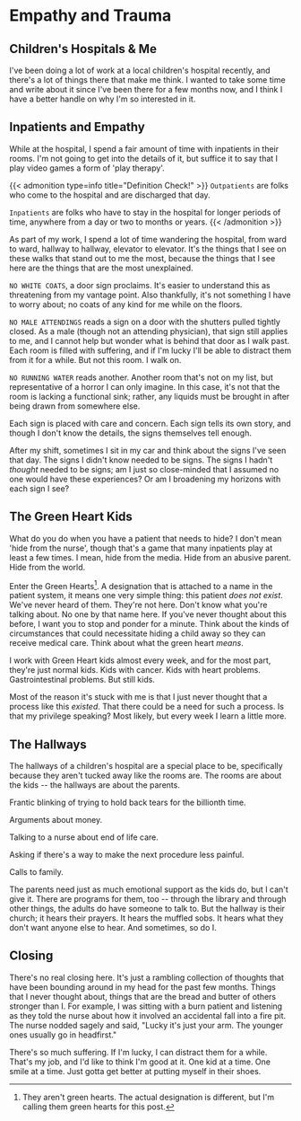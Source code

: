 # Empathy and Trauma


## Children's Hospitals & Me

I've been doing a lot of work at a local children's hospital recently, and there's a lot of things there that make me think. I wanted to take some time and write about it since I've been there for a few months now, and I think I have a better handle on why I'm so interested in it.

## Inpatients and Empathy

While at the hospital, I spend a fair amount of time with inpatients in their rooms. I'm not going to get into the details of it, but suffice it to say that I play video games a form of 'play therapy'.

{{< admonition type=info title="Definition Check!" >}}
`Outpatients` are folks who come to the hospital and are discharged that day.

`Inpatients` are folks who have to stay in the hospital for longer periods of time, anywhere from a day or two to months or years.
{{< /admonition >}}

As part of my work, I spend a lot of time wandering the hospital, from ward to ward, hallway to hallway, elevator to elevator. It's the things that I see on these walks that stand out to me the most, because the things that I see here are the things that are the most unexplained.

`NO WHITE COATS`, a door sign proclaims. It's easier to understand this as threatening from my vantage point. Also thankfully, it's not something I have to worry about; no coats of any kind for me while on the floors.

`NO MALE ATTENDINGS` reads a sign on a door with the shutters pulled tightly closed. As a male (though not an attending physician), that sign still applies to me, and I cannot help but wonder what is behind that door as I walk past. Each room is filled with suffering, and if I'm lucky I'll be able to distract them from it for a while. But not this room. I walk on.

`NO RUNNING WATER` reads another. Another room that's not on my list, but representative of a horror I can only imagine. In this case, it's not that the room is lacking a functional sink; rather, any liquids must be brought in after being drawn from somewhere else.

Each sign is placed with care and concern. Each sign tells its own story, and though I don't know the details, the signs themselves tell enough. 

After my shift, sometimes I sit in my car and think about the signs I've seen that day. The signs I didn't know needed to be signs. The signs I hadn't _thought_ needed to be signs; am I just so close-minded that I assumed no one would have these experiences? Or am I broadening my horizons with each sign I see?

## The Green Heart Kids

What do you do when you have a patient that needs to hide? I don't mean 'hide from the nurse', though that's a game that many inpatients play at least a few times. I mean, hide from the media. Hide from an abusive parent. Hide from the world.

Enter the Green Hearts[^1]. A designation that is attached to a name in the patient system, it means one very simple thing: this patient _does not exist_. We've never heard of them. They're not here. Don't know what you're talking about. No one by that name here. If you've never thought about this before, I want you to stop and ponder for a minute. Think about the kinds of circumstances that could necessitate hiding a child away so they can receive medical care. Think about what the green heart _means_.

I work with Green Heart kids almost every week, and for the most part, they're just normal kids. Kids with cancer. Kids with heart problems. Gastrointestinal problems. But still kids.

Most of the reason it's stuck with me is that I just never thought that a process like this _existed_. That there could be a need for such a process. Is that my privilege speaking? Most likely, but every week I learn a little more.

## The Hallways

The hallways of a children's hospital are a special place to be, specifically because they aren't tucked away like the rooms are. The rooms are about the kids -- the hallways are about the parents.

Frantic blinking of trying to hold back tears for the billionth time. 

Arguments about money.

Talking to a nurse about end of life care.

Asking if there's a way to make the next procedure less painful.

Calls to family.

The parents need just as much emotional support as the kids do, but I can't give it. There are programs for them, too -- through the library and through other things, the adults do have someone to talk to. But the hallway is their church; it hears their prayers. It hears the muffled sobs. It hears what they don't want anyone else to hear. And sometimes, so do I.

## Closing

There's no real closing here. It's just a rambling collection of thoughts that have been bounding around in my head for the past few months. Things that I never thought about, things that are the bread and butter of others stronger than I. For example, I was sitting with a burn patient and listening as they told the nurse about how it involved an accidental fall into a fire pit. The nurse nodded sagely and said, "Lucky it's just your arm. The younger ones usually go in headfirst."

There's so much suffering. If I'm lucky, I can distract them for a while. That's my job, and I'd like to think I'm good at it. One kid at a time. One smile at a time. Just gotta get better at putting myself in their shoes.

[^1]: They aren't green hearts. The actual designation is different, but I'm calling them green hearts for this post.
